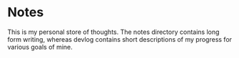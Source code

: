 # Notes

This is my personal store of thoughts.
The notes directory contains long form writing, whereas devlog contains short descriptions of my progress for various goals of mine.
